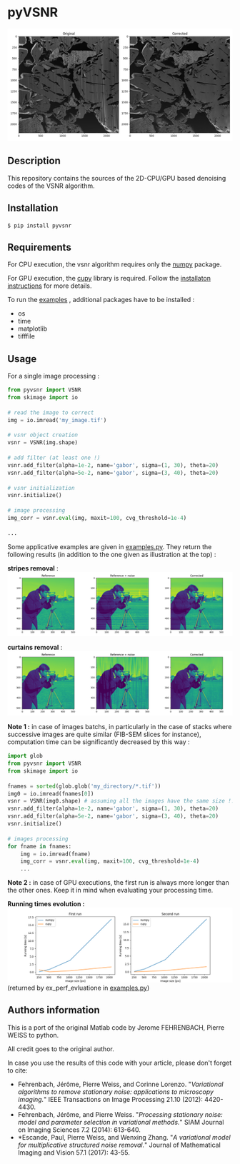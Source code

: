 # pyVSNR

![](examples/data/fib_sem_result.png)

## Description

This repository contains the sources of the 2D-CPU/GPU based denoising codes of
 the VSNR algorithm.
 
## Installation

    $ pip install pyvsnr

## Requirements

For CPU execution, the vsnr algorithm requires only the
[numpy](https://numpy.org/) package.

For GPU execution, the [cupy](https://cupy.dev) library is required.
Follow the [installaton instructions](https://docs.cupy.dev/en/stable/install.html)
for more details.

To run the [examples](https://github.com/patquem/pyvsnr/tree/main/examples/examples.py)
, additional packages have to be installed :

- os
- time
- matplotlib
- tifffile

## Usage

For a single image processing :

```python
from pyvsnr import VSNR
from skimage import io

# read the image to correct
img = io.imread('my_image.tif')

# vsnr object creation
vsnr = VSNR(img.shape)

# add filter (at least one !)
vsnr.add_filter(alpha=1e-2, name='gabor', sigma=(1, 30), theta=20)
vsnr.add_filter(alpha=5e-2, name='gabor', sigma=(3, 40), theta=20)

# vsnr initialization
vsnr.initialize()

# image processing
img_corr = vsnr.eval(img, maxit=100, cvg_threshold=1e-4)

...
```
Some applicative examples are given in 
[examples.py](https://github.com/patquem/pyvsnr/tree/main/examples/examples.py). 
They return the following results (in addition to the one given as
 illustration at the top) :
 
**stripes removal** :
![](examples/data/camera_stripes_result.png)

**curtains removal** :
![](examples/data/camera_curtains_result.png)

**Note 1 :** in case of images batchs, in particularly in the case of
stacks where successive images are quite similar (FIB-SEM slices for instance),
computation time can be significantly decreased by this way :

```python
import glob
from pyvsnr import VSNR
from skimage import io

fnames = sorted(glob.glob('my_directory/*.tif'))
img0 = io.imread(fnames[0])
vsnr = VSNR(img0.shape) # assuming all the images have the same size !!!
vsnr.add_filter(alpha=1e-2, name='gabor', sigma=(1, 30), theta=20)
vsnr.add_filter(alpha=5e-2, name='gabor', sigma=(3, 40), theta=20)
vsnr.initialize()

# images processing
for fname in fnames:
    img = io.imread(fname)
    img_corr = vsnr.eval(img, maxit=100, cvg_threshold=1e-4)
    ...
```
**Note 2 :** in case of GPU executions, the first run is always more longer
 than the other ones. Keep it in mind when evaluating your processing time.
 
 **Running times evolution :** 
![](examples/data/perf_evaluation_result.png)
(returned by ex_perf_evluatione in [examples.py](https://github.com/patquem/pyvsnr/tree/main/examples/examples.py))

## Authors information

This is a port of the original Matlab code by Jerome FEHRENBACH, Pierre
WEISS to python.

All credit goes to the original author.

In case you use the results of this code with your article, please don't forget
to cite:

- Fehrenbach, Jérôme, Pierre Weiss, and Corinne Lorenzo. "*Variational algorithms to remove stationary noise: applications to microscopy imaging.*" IEEE Transactions on Image Processing 21.10 (2012): 4420-4430.
- Fehrenbach, Jérôme, and Pierre Weiss. "*Processing stationary noise: model and parameter selection in variational methods.*" SIAM Journal on Imaging Sciences 7.2 (2014): 613-640.
- *Escande, Paul, Pierre Weiss, and Wenxing Zhang. "*A variational model for multiplicative structured noise removal.*" Journal of Mathematical Imaging and Vision 57.1 (2017): 43-55.


